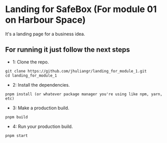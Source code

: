# Landing for SafeBox (For module 01 on Harbour Space)

It's a landing page for a business idea.

## For running it just follow the next steps
- 1: Clone the repo.

```batch
git clone https://github.com/jhuliangr/landing_for_module_1.git
cd landing_for_module_1
```
- 2: Install the dependencies. 
```batch
pnpm install (or whatever package manager you're using like npm, yarn, etc)
```
- 3: Make a production build. 
```batch
pnpm build
```
- 4: Run your production build. 
```batch
pnpm start
```